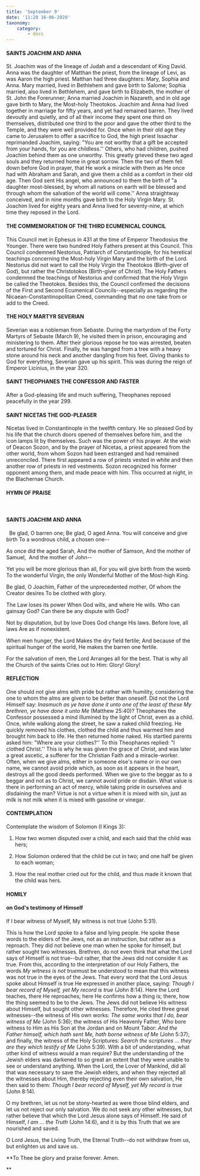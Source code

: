 ```yaml
---
title: 'September 9'
date: '11:20 16-06-2020'
taxonomy:
    category:
        - docs
---
```


#### SAINTS JOACHIM AND ANNA

St. Joachim was of the lineage of Judah and a descendant of King David. Anna was the daughter of Matthan the priest, from the lineage of Levi, as was Aaron the high priest. Matthan had three daughters: Mary, Sophia and Anna. Mary married, lived in Bethlehem and gave birth to Salome; Sophia married, also lived in Bethlehem, and gave birth to Elizabeth, the mother of St. John the Forerunner; Anna married Joachim in Nazareth, and in old age gave birth to Mary, the Most-holy Theotokos. Joachim and Anna had lived together in marriage for fifty years, and yet had remained barren. They lived devoutly and quietly, and of all their income they spent one third on themselves, distributed one third to the poor and gave the other third to the Temple, and they were well provided for. Once when in their old age they came to Jerusalem to offer a sacrifice to God, the high priest Issachar reprimanded Joachim, saying: "You are not worthy that a gift be accepted from your hands, for you are childless.'' Others, who had children, pushed Joachim behind them as one unworthy. This greatly grieved these two aged souls and they returned home in great sorrow. Then the two of them fell down before God in prayer, that He work a miracle with them as He once had with Abraham and Sarah, and give them a child as a comfort in their old age. Then God sent His angel, who announced to them the birth of "a daughter most-blessed, by whom all nations on earth will be blessed and through whom the salvation of the world will come.'' Anna straightway conceived, and in nine months gave birth to the Holy Virgin Mary. St. Joachim lived for eighty years and Anna lived for seventy-nine, at which time they reposed in the Lord. 

#### THE COMMEMORATION OF THE THIRD ECUMENICAL COUNCIL

This Council met in Ephesus in 431 at the time of Emperor Theodosius the Younger. There were two hundred Holy Fathers present at this Council. This Council condemned Nestorius, Patriarch of Constantinople, for his heretical teachings concerning the Most-holy Virgin Mary and the birth of the Lord. Nestorius did not want to call the Holy Virgin the Theotokos (Birth-giver of God), but rather the Christotokos (Birth-giver of Christ). The Holy Fathers condemned the teachings of Nestorius and confirmed that the Holy Virgin be called the Theotokos. Besides this, the Council confirmed the decisions of the First and Second Ecumenical Councils--especially as regarding the Nicaean-Constantinopolitan Creed, commanding that no one take from or add to the Creed.

#### THE HOLY MARTYR SEVERIAN

Severian was a nobleman from Sebaste. During the martyrdom of the Forty Martyrs of Sebaste (March 9), he visited them in prison, encouraging and ministering to them. After their glorious repose he too was arrested, beaten and tortured for Christ. Finally, he was hanged from a tree with a heavy stone around his neck and another dangling from his feet. Giving thanks to God for everything, Severian gave up his spirit. This was during the reign of Emperor Licinius, in the year 320.

#### SAINT THEOPHANES THE CONFESSOR AND FASTER

After a God-pleasing life and much suffering, Theophanes reposed peacefully in the year 299.

#### SAINT NICETAS THE GOD-PLEASER

Nicetas lived in Constantinople in the twelfth century. He so pleased God by his life that the church doors opened of themselves before him, and the icon lamps lit by themselves. Such was the power of his prayer. At the wish of Deacon Sozon, and by the prayer of Nicetas, a priest appeared from the other world, from whom Sozon had been estranged and had remained unreconciled. There first appeared a row of priests vested in white and then another row of priests in red vestments. Sozon recognized his former opponent among them, and made peace with him. This occurred at night, in the Blachernae Church.


#### HYMN OF PRAISE
 
#### SAINTS JOACHIM AND ANNA
 
Be glad, O barren one;
Be glad, O aged Anna.
You will conceive and give birth
To a wondrous child, a chosen one--

As once did the aged Sarah,
And the mother of Samson,
And the mother of Samuel, 
And the mother of John--

Yet you will be more glorious than all,
For you will give birth from the womb
To the wonderful Virgin, the only
Wonderful Mother of the Most-high King.

Be glad, O Joachim,
Father of the unprecedented mother,
Of whom the Creator desires
To be clothed with glory.

The Law loses its power
When God wills, and where He wills.
Who can gainsay God?
Can there be any dispute with God?

Not by disputation, but by love
Does God change His laws.
Before love, all laws
Are as if nonexistent.

When men hunger, the Lord
Makes the dry field fertile;
And because of the spiritual hunger of the world,
He makes the barren one fertile.

For the salvation of men, the Lord
Arranges all for the best.
That is why all the Church of the saints
Cries out to Him: Glory! Glory!



#### REFLECTION


One should not give alms with pride but rather with humility, considering the one to whom the alms are given to be better than oneself. Did not the Lord Himself say: *Inasmuch as ye have done it unto one of the least of these My brethren, ye have done it unto Me* (Matthew 25:40)? Theophanes the Confessor possessed a mind illumined by the light of Christ, even as a child. Once, while walking along the street, he saw a naked child freezing. He quickly removed his clothes, clothed the child and thus warmed him and brought him back to life. He then returned home naked. His startled parents asked him: "Where are your clothes?'' To this Theophanes replied: "I clothed Christ.'' This is why he was given the grace of Christ, and was later a great ascetic, a sufferer for the Christian Faith and a miracle-worker. Often, when we give alms, either in someone else's name or in our own name, we cannot avoid pride which, as soon as it appears in the heart, destroys all the good deeds performed. When we give to the beggar as to a beggar and not as to Christ, we cannot avoid pride or disdain. What value is there in performing an act of mercy, while taking pride in ourselves and disdaining the man? Virtue is not a virtue when it is mixed with sin, just as milk is not milk when it is mixed with gasoline or vinegar.



#### CONTEMPLATION


Contemplate the wisdom of Solomon (I Kings 3):


1.  How two women disputed over a child, and each said that the child was hers;


1.  How Solomon ordered that the child be cut in two; and one half be given to each woman;


1.  How the real mother cried out for the child, and thus made it known that the child was hers.



#### HOMILY

#### on God's testimony of Himself

If I bear witness of Myself, My witness is not true (John 5:31).

This is how the Lord spoke to a false and lying people. He spoke these words to the elders of the Jews, not as an instruction, but rather as a reproach. They did not believe one man when he spoke for himself, but rather sought two witnesses. Brethren, do not even think that what the Lord says of Himself is not true--but rather, that the Jews did not consider it as true. From this, according to the interpretation of our Holy Fathers, the words *My witness is not true*must be understood to mean that this witness was not true in the eyes of the Jews. That every word that the Lord Jesus spoke about Himself is true He expressed in another place, saying: *Though I bear record of Myself, yet My record is true* (John 8:14). Here the Lord teaches, there He reproaches; here He confirms how a thing is; there, how the thing seemed to be to the Jews. The Jews did not believe His witness about Himself, but sought other witnesses. Therefore, He cited three great witnesses--the witness of His own works: *The same works that I do, bear witness of Me* (John 5:36); the witness of His Heavenly Father, Who bore witness to Him as His Son at the Jordan and on Mount Tabor: *And the Father himself, which hath sent Me, hath borne witness of Me* (John 5:37); and finally, the witness of the Holy Scriptures: *Search the scriptures … they are they which testify of Me* (John 5:39). With a bit of understanding, what other kind of witness would a man require? But the understanding of the Jewish elders was darkened to so great an extent that they were unable to see or understand anything. When the Lord, the Lover of Mankind, did all that was necessary to save the Jewish elders, and when they rejected all the witnesses about Him, thereby rejecting even their own salvation, He then said to them: *Though I bear record of Myself, yet My record is true* (John 8:14).

O my brethren, let us not be stony-hearted as were those blind elders, and let us not reject our only salvation. We do not seek any other witnesses, but rather believe that which the Lord Jesus alone says of Himself. He said of Himself, *I am … the Truth* (John 14:6), and it is by this Truth that we are nourished and saved.

O Lord Jesus, the Living Truth, the Eternal Truth--do not withdraw from us, but enlighten us and save us.

**To Thee be glory and praise forever. Amen.

** 
